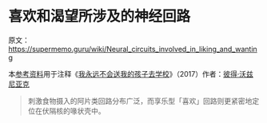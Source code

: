 # 喜欢和渴望所涉及的神经回路

原文：https://supermemo.guru/wiki/Neural_circuits_involved_in_liking_and_wanting

本[参考资料](https://supermemo.guru/wiki/References)用于注释《[我永远不会送我的孩子去学校](https://supermemo.guru/wiki/Problem_of_Schooling)》（2017）作者：[彼得·沃兹尼亚克](https://supermemo.guru/wiki/Piotr_Wozniak)

> 刺激食物摄入的阿片类回路分布广泛，而享乐型「喜欢」回路则更紧密地定位在伏隔核的喙状壳中。